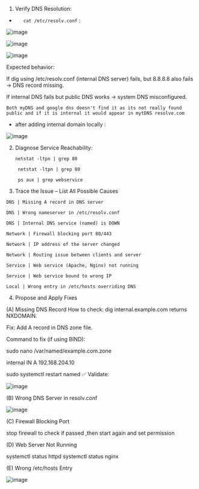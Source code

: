 1.  Verify DNS Resolution:
* `   cat /etc/resolv.conf` :

  
 ![image](https://github.com/user-attachments/assets/437cee1a-6007-4a21-ab87-388feb42a1e4)

![image](https://github.com/user-attachments/assets/4f074554-6022-442e-a402-dd76c22f5ea9)
  
![image](https://github.com/user-attachments/assets/489cee8c-67dc-4303-8da4-e5d7c7026637)

Expected behavior:

If dig using /etc/resolv.conf (internal DNS server) fails, but 8.8.8.8 also fails → DNS record missing.

If internal DNS fails but public DNS works → system DNS misconfigured.



`Both myDNS and google dns doesn't find it as its not really found public and if it is internal it would appear in mytDNS resolve.com`
* after adding internal domain locally :


![image](https://github.com/user-attachments/assets/7e83c94a-ca1a-4177-aabc-58a6947c6c21)

 


2.   Diagnose Service Reachability:
   
      `netstat -ltpn | grep 80`
     
     ` netstat -ltpn | grep 80`
     
     ` ps aux | grep webservice`

3.   Trace the Issue – List All Possible Causes


`DNS | Missing A record in DNS server`

`DNS | Wrong nameserver in /etc/resolv.conf`

`DNS | Internal DNS service (named) is DOWN`

`Network | Firewall blocking port 80/443`

`Network | IP address of the server changed`

`Network | Routing issue between clients and server`

`Service | Web service (Apache, Nginx) not running`

`Service | Web service bound to wrong IP`

`Local | Wrong entry in /etc/hosts overriding DNS`

4.  Propose and Apply Fixes



(A) Missing DNS Record
How to check: dig internal.example.com returns NXDOMAIN.

Fix: Add A record in DNS zone file.

Command to fix (if using BIND):

sudo nano /var/named/example.com.zone


internal  IN  A  192.168.204.10

sudo systemctl restart named
✅ Validate:

![image](https://github.com/user-attachments/assets/c5a15086-4a54-43c6-9a40-4b22e8c39d21)

(B) Wrong DNS Server in resolv.conf


![image](https://github.com/user-attachments/assets/bc4564db-8eb2-42ce-afd7-00346d327029)


(C) Firewall Blocking Port

stop firewall to check if passed ,then start again and set permission 

(D) Web Server Not Running

systemctl status httpd
systemctl status nginx


(E) Wrong /etc/hosts Entry

![image](https://github.com/user-attachments/assets/e168c75a-ba6c-4cda-a532-c24c2381d776)








       
